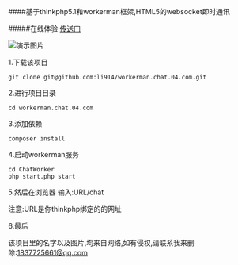 ####基于thinkphp5.1和workerman框架,HTML5的websocket即时通讯

#####在线体验
[传送门](http://api.li914.com/chat)

![演示图片](https://github.com/li914/workerman.chat.04.com/blob/master/public/static/images/demo/01.png)

1.下载该项目

```
git clone git@github.com:li914/workerman.chat.04.com.git
```

2.进行项目目录

```
cd workerman.chat.04.com
```

3.添加依赖

```
composer install
```
4.启动workerman服务

```aidl
cd ChatWorker
php start.php start
```

5.然后在浏览器 输入:URL/chat

注意:URL是你thinkphp绑定的的网址

6.最后

该项目里的名字以及图片,均来自网络,如有侵权,请联系我来删除:1837725661@qq.com
